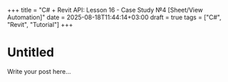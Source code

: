 +++
title = "C# + Revit API: Lesson 16 - Case Study №4 [Sheet/View Automation]"
date = 2025-08-18T11:44:14+03:00
draft = true
tags = ["C#", "Revit", "Tutorial"]
+++

# Untitled

Write your post here...